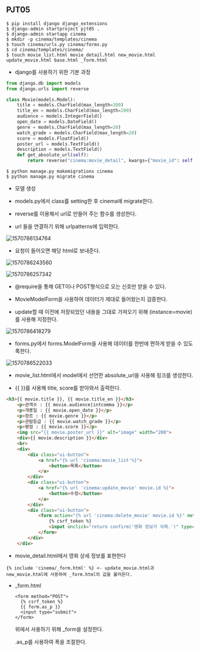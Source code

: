 ## PJT05

```
$ pip install django django_extensions
$ django-admin startproject pjt05 .
$ django-admin startapp cinema
$ mkdir -p cinema/templates/cinema
$ touch cinema/urls.py cinema/forms.py
$ cd cinema/templates/cinema/
$ touch movie_list.html movie_detail.html new_movie.html update_movie.html base.html _form.html
```

* django를 사용하기 위한 기본 과정

```python
from django.db import models
from django.urls import reverse

class Movie(models.Model):
    title = models.CharField(max_length=200)
    title_en = models.CharField(max_length=200)
    audience = models.IntegerField()
    open_date = models.DateField()
    genre = models.CharField(max_length=20)
    watch_grade = models.CharField(max_length=20)
    score = models.FloatField()
    poster_url = models.TextField()
    description = models.TextField()
    def get_absolute_url(self):
        return reverse("cinema:movie_detail", kwargs={"movie_id": self.id})
```

```
$ python manage.py makemigrations cinema
$ python manage.py migrate cinema
```

* 모델 생성

- models.py에서 class를 setting한 후 cinema에 migrate한다.

- reverse를 이용해서 url로 만들어 주는 함수를 생성한다.

- url 들을 연결하기 위해 urlpatterns에 입력한다.



![1570786134764](C:\Users\student\AppData\Roaming\Typora\typora-user-images\1570786134764.png)

* 요청이 들어오면 해당 html로 보내준다.

![1570786243560](C:\Users\student\AppData\Roaming\Typora\typora-user-images\1570786243560.png)

![1570786257342](C:\Users\student\AppData\Roaming\Typora\typora-user-images\1570786257342.png)

* @require을 통해 GET이나 POST형식으로 오는 신호만 받을 수 있다.

* MovieModelForm을 사용하여 데이터가 제대로 들어왔는지 검증한다.

* update할 때 이전에 저장되었던 내용을 그대로 가져오기 위해 (instance=movie) 를 사용해 지정한다.



![1570786418279](C:\Users\student\AppData\Roaming\Typora\typora-user-images\1570786418279.png)

* forms.py에서 forms.ModelForm을 사용해 데이터를 한번에 편하게 받을 수 있도록한다.

![1570786522033](C:\Users\student\AppData\Roaming\Typora\typora-user-images\1570786522033.png)

* movie_list.html에서 model에서 선언한 absolute_url을 사용해 링크를 생성한다.

* {{ }}를 사용해 title, score를 받아와서 출력한다.

```html
<h3>{{ movie.title }}, {{ movie.title_en }}</h3>
    <p>관객수 : {{ movie.audience|intcomma }}</p>
    <p>개봉일 : {{ movie.open_date }}</p>
    <p>장르 : {{ movie.genre }}</p>
    <p>관람등급 : {{ movie.watch_grade }}</p>
    <p>평점 : {{ movie.score }}</p>
    <img src="{{ movie.poster_url }}" alt="image" width="200">
    <div>{{ movie.description }}</div>
    <br>
    <div>
        <div class="ui-button">
            <a href="{% url 'cinema:movie_list'%}">
                <button>목록</button>
            </a>
        </div>
        <div class="ui-button">
            <a href="{% url 'cinema:update_movie' movie.id %}">
                <button>수정</button>
            </a>
        </div>
        <div class="ui-button">
            <form action="{% url 'cinema:delete_movie' movie.id %}" method="POST">
                {% csrf_token %}
                <input onclick="return confirm('영화 정보가 삭제.')" type="submit" value="삭제">
            </form>
        </div>
    </div>
```

* movie_detail.html에서 영화 상세 정보를 표현한다 

```
{% include 'cinema/_form.html' %} <- update_movie.html과 new_movie.html에 사용하여 _form.html의 값을 불러온다.

```

* _form.html

  ``` django
  <form method="POST">
    {% csrf_token %}
    {{ form.as_p }}
    <input type="submit">
  </form>
  ```

  위에서 사용하기 위해 _form을  설정한다.

  .as_p를 사용하여 폭을 조절한다.